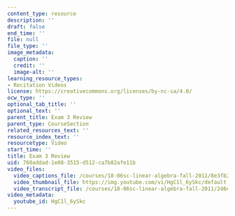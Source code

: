 ```yaml
---
content_type: resource
description: ''
draft: false
end_time: ''
file: null
file_type: ''
image_metadata:
  caption: ''
  credit: ''
  image-alt: ''
learning_resource_types:
- Recitation Videos
license: https://creativecommons.org/licenses/by-nc-sa/4.0/
ocw_type: ''
optional_tab_title: ''
optional_text: ''
parent_title: Exam 3 Review
parent_type: CourseSection
related_resources_text: ''
resource_index_text: ''
resourcetype: Video
start_time: ''
title: Exam 3 Review
uid: 760addad-1e08-3515-d512-ca7b82afe11b
video_files:
  video_captions_file: /courses/18-06sc-linear-algebra-fall-2011/8e3fb288726055deae77bd4f4b3346c1_HgC1l_6ySkc.vtt
  video_thumbnail_file: https://img.youtube.com/vi/HgC1l_6ySkc/default.jpg
  video_transcript_file: /courses/18-06sc-linear-algebra-fall-2011/246e18f190adc4a5ebed3bf57b0a70c6_HgC1l_6ySkc.pdf
video_metadata:
  youtube_id: HgC1l_6ySkc
---
```

